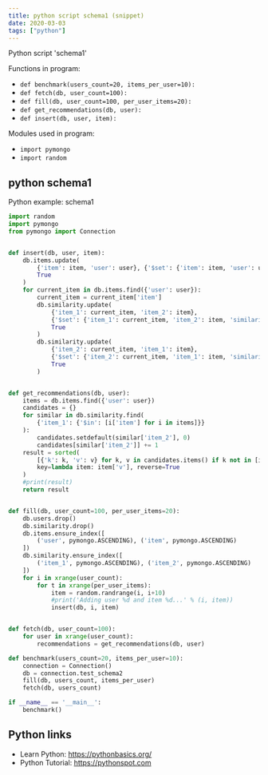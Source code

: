 ```yaml
---
title: python script schema1 (snippet)
date: 2020-03-03
tags: ["python"]
---
```

Python script 'schema1'

Functions in program: 
* `def benchmark(users_count=20, items_per_user=10):`
* `def fetch(db, user_count=100):`
* `def fill(db, user_count=100, per_user_items=20):`
* `def get_recommendations(db, user):`
* `def insert(db, user, item):`

Modules used in program: 
* `import pymongo`
* `import random`

## python schema1

Python example: schema1

```python
import random
import pymongo
from pymongo import Connection


def insert(db, user, item):
    db.items.update(
        {'item': item, 'user': user}, {'$set': {'item': item, 'user': user}},
        True
    )
    for current_item in db.items.find({'user': user}):
        current_item = current_item['item']
        db.similarity.update(
            {'item_1': current_item, 'item_2': item},
            {'$set': {'item_1': current_item, 'item_2': item, 'similarity': 1}},
            True
        )
        db.similarity.update(
            {'item_2': current_item, 'item_1': item},
            {'$set': {'item_2': current_item, 'item_1': item, 'similarity': 1}},
            True
        )


def get_recommendations(db, user):
    items = db.items.find({'user': user})
    candidates = {}
    for similar in db.similarity.find(
        {'item_1': {'$in': [i['item'] for i in items]}}
    ):
        candidates.setdefault(similar['item_2'], 0)
        candidates[similar['item_2']] += 1
    result = sorted(
        [{'k': k, 'v': v} for k, v in candidates.items() if k not in [i['item'] for i in items]],
        key=lambda item: item['v'], reverse=True
    )
    #print(result)
    return result


def fill(db, user_count=100, per_user_items=20):
    db.users.drop()
    db.similarity.drop()
    db.items.ensure_index([
        ('user', pymongo.ASCENDING), ('item', pymongo.ASCENDING)
    ])
    db.similarity.ensure_index([
        ('item_1', pymongo.ASCENDING), ('item_2', pymongo.ASCENDING)
    ])
    for i in xrange(user_count):
        for t in xrange(per_user_items):
            item = random.randrange(i, i+10)
            #print('Adding user %d and item %d...' % (i, item))
            insert(db, i, item)


def fetch(db, user_count=100):
    for user in xrange(user_count):
        recommendations = get_recommendations(db, user)

def benchmark(users_count=20, items_per_user=10):
    connection = Connection()
    db = connection.test_schema2
    fill(db, users_count, items_per_user)
    fetch(db, users_count)

if __name__ == '__main__':
    benchmark()


```

## Python links

- Learn Python: https://pythonbasics.org/
- Python Tutorial: https://pythonspot.com
